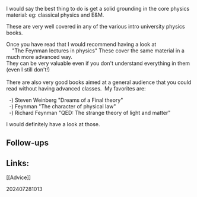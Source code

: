 
I would say the best thing to do is get a solid grounding in the core physics material: eg: classical physics and E&M.   
  
These are very well covered in any of the various intro university physics books.   
  
Once you have read that I would recommend having a look at  
    "The Feynman lectures in physics"
These cover the same material in a much more advanced way.  
They can be very valuable even if you don't understand everything in them (even I still don't!)  
   
There are also very good books aimed at a general audience that you could read without having advanced classes.  My favorites are:  
  
  -) Steven Weinberg "Dreams of a Final theory"   
  -) Feynman "The character of physical law"  
  -) Richard Feynman "QED: The strange theory of light and matter"  
  
  
I would definitely have a look at those.


## Follow-ups


## Links: 
[[Advice]]



202407281013
